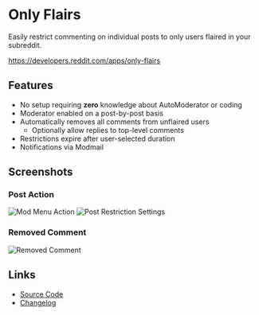 # Only Flairs

Easily restrict commenting on individual posts to only users flaired in your subreddit.

https://developers.reddit.com/apps/only-flairs

## Features

* No setup requiring **zero** knowledge about AutoModerator or coding
* Moderator enabled on a post-by-post basis
* Automatically removes all comments from unflaired users
  * Optionally allow replies to top-level comments
* Restrictions expire after user-selected duration
* Notifications via Modmail

## Screenshots

### Post Action

![Mod Menu Action](https://github.com/shiruken/only-flairs/assets/867617/647c110b-ed45-4009-a322-60ac793d4747) ![Post Restriction Settings](https://github.com/shiruken/only-flairs/assets/867617/eff910b3-3006-4b81-881d-51d873158622)

### Removed Comment

![Removed Comment](https://github.com/shiruken/only-flairs/assets/867617/c9b91acb-05a9-4db7-8f08-c9a0e5779577)

## Links

* [Source Code](https://github.com/shiruken/only-flairs)
* [Changelog](https://github.com/shiruken/only-flairs/releases)
